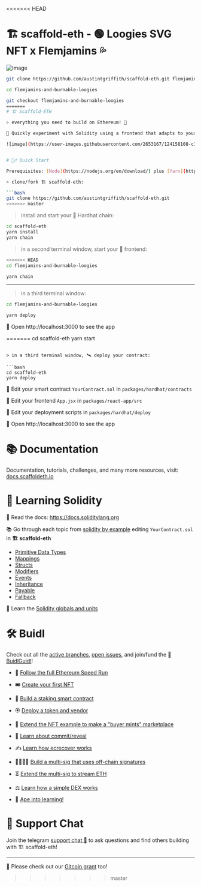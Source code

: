 <<<<<<< HEAD
# 🏗 scaffold-eth - 🟢 Loogies SVG NFT x Flemjamins 💦

![image](https://scaffold-eth-readme-images.s3.us-east-1.amazonaws.com/Screenshot%202021-10-22%20165946.png?response-content-disposition=inline&X-Amz-Security-Token=IQoJb3JpZ2luX2VjEIX%2F%2F%2F%2F%2F%2F%2F%2F%2F%2FwEaCXVzLWVhc3QtMSJHMEUCIGzUegSSfqUr6mtntBdlhrqULNwyX2sO4Yl8u65F2y24AiEAqQOvzszhMbfxmL9Uip7IWjuAXU4x1JtRmEcPEaWVYwEq9gIIHhAAGgwzMTM2NzA3MTA5OTgiDNeAAT5%2B1jIZ9QFzNSrTArihmO70JNAuh0t6enZ5y%2B6%2Bwnr0570XvkPcEdzutR6hGisO46y7VkfvwN6Q9JBlOvzBA76qGJvY00ykowEv2K7%2Fi2yAnHdomX8w9wfQtAHMSiE8hj2gPms8FHJmlJ85CHs%2Btd%2BTfm86dNzKpvuSjoJhA4CqKnp%2FyOuH6s8T53a6GW5VWJfPBIHtmzjnz3XFqgCGCVBTVLPWCxLN3e5Cbag2%2BnW4eiiSlxE4oSFUo2krxATkoQdRn9lAPw9JmJQwn6IyP5W18GlM2%2BgfTeH8ksYxyjVC32iU9o9IMusqSy7KpP4vGaGt9fN1jfFaBam13RotNxj0xJh4MEzFMVwrcSTAmqBbIr6ZPpPRTx1%2BYjh7QSSZ9Yx774ZX2IFIkTGSbKvIQc1BBAs%2FVSCg1W5d0GzM7gGgLDpzSXtTr57tqzWcy%2BtyuvkssHemIoyhGqqMuCvkyDDkzMyLBjqzAh6Ysn42ajAX4jNJFXXV4MpxuK3%2BF8Q0g6lpjMjiCbRA3Bb8UmVPVI%2F4y7oIf8%2FGTfpt7S05l7%2B%2FFCFdjLsWrUxMMT0gmGjU9PVD4Jxbb%2FYJCDnOzgH9Kspdumf99UvpR8BuMpJO0rPH3cQAYpccEK6oQoa8sfg5wY1BS024HoeZMqhEJPg9UstGfmcgnWwvVCqv21KwYZAhTmA9LcQBlJ1aLfhh93Kzmoiug2uy14Ifv6fcl9%2FNUuGF68Lg0Clj8%2BdbN6Mbk7svTVRhLDpJY55dRl%2B7qzlhKjBqUdolTXtNKJx62CeNbrp10FvnVvgUeneEdwNciKokIJ0MpWwz5ezUsjIunEKNQxGBKRtvOUlB7TCfaehJP8UR5NTrNhKE9ZrgZq10uzIHhYW0kAk66RErlDo%3D&X-Amz-Algorithm=AWS4-HMAC-SHA256&X-Amz-Date=20211022T210421Z&X-Amz-SignedHeaders=host&X-Amz-Expires=300&X-Amz-Credential=ASIAUSCB3G3LAPSQCCPX%2F20211022%2Fus-east-1%2Fs3%2Faws4_request&X-Amz-Signature=de337982aa230afad89ced7f1393d627b581501c3701a4c07e4b3f0eecad93fa)

```bash
git clone https://github.com/austintgriffith/scaffold-eth.git flemjamins-and-burnable-loogies

cd flemjamins-and-burnable-loogies

git checkout flemjamins-and-burnable-loogies
=======
# 🏗 Scaffold-ETH

> everything you need to build on Ethereum! 🚀

🧪 Quickly experiment with Solidity using a frontend that adapts to your smart contract:

![image](https://user-images.githubusercontent.com/2653167/124158108-c14ca380-da56-11eb-967e-69cde37ca8eb.png)


# 🏄‍♂️ Quick Start

Prerequisites: [Node](https://nodejs.org/en/download/) plus [Yarn](https://classic.yarnpkg.com/en/docs/install/) and [Git](https://git-scm.com/downloads)

> clone/fork 🏗 scaffold-eth:

```bash
git clone https://github.com/austintgriffith/scaffold-eth.git
>>>>>>> master
```

> install and start your 👷‍ Hardhat chain:

```bash
cd scaffold-eth
yarn install
yarn chain
```

> in a second terminal window, start your 📱 frontend:

```bash
<<<<<<< HEAD
cd flemjamins-and-burnable-loogies

yarn chain

```

---

> in a third terminal window:


```bash
cd flemjamins-and-burnable-loogies

yarn deploy

```

📱 Open http://localhost:3000 to see the app

=======
cd scaffold-eth
yarn start
```

> in a third terminal window, 🛰 deploy your contract:

```bash
cd scaffold-eth
yarn deploy
```

🔏 Edit your smart contract `YourContract.sol` in `packages/hardhat/contracts`

📝 Edit your frontend `App.jsx` in `packages/react-app/src`

💼 Edit your deployment scripts in `packages/hardhat/deploy`

📱 Open http://localhost:3000 to see the app

# 📚 Documentation

Documentation, tutorials, challenges, and many more resources, visit: [docs.scaffoldeth.io](https://docs.scaffoldeth.io)

# 🔭 Learning Solidity

📕 Read the docs: https://docs.soliditylang.org

📚 Go through each topic from [solidity by example](https://solidity-by-example.org) editing `YourContract.sol` in **🏗 scaffold-eth**

- [Primitive Data Types](https://solidity-by-example.org/primitives/)
- [Mappings](https://solidity-by-example.org/mapping/)
- [Structs](https://solidity-by-example.org/structs/)
- [Modifiers](https://solidity-by-example.org/function-modifier/)
- [Events](https://solidity-by-example.org/events/)
- [Inheritance](https://solidity-by-example.org/inheritance/)
- [Payable](https://solidity-by-example.org/payable/)
- [Fallback](https://solidity-by-example.org/fallback/)

📧 Learn the [Solidity globals and units](https://solidity.readthedocs.io/en/v0.6.6/units-and-global-variables.html)

# 🛠 Buidl

Check out all the [active branches](https://github.com/austintgriffith/scaffold-eth/branches/active), [open issues](https://github.com/austintgriffith/scaffold-eth/issues), and join/fund the 🏰 [BuidlGuidl](https://BuidlGuidl.com)!

  
 - 🚤  [Follow the full Ethereum Speed Run](https://medium.com/@austin_48503/%EF%B8%8Fethereum-dev-speed-run-bd72bcba6a4c)


 - 🎟  [Create your first NFT](https://github.com/austintgriffith/scaffold-eth/tree/simple-nft-example)
 - 🥩  [Build a staking smart contract](https://github.com/austintgriffith/scaffold-eth/tree/challenge-1-decentralized-staking)
 - 🏵  [Deploy a token and vendor](https://github.com/austintgriffith/scaffold-eth/tree/challenge-2-token-vendor)
 - 🎫  [Extend the NFT example to make a "buyer mints" marketplace](https://github.com/austintgriffith/scaffold-eth/tree/buyer-mints-nft)
 - 🎲  [Learn about commit/reveal](https://github.com/austintgriffith/scaffold-eth/tree/commit-reveal-with-frontend)
 - ✍️  [Learn how ecrecover works](https://github.com/austintgriffith/scaffold-eth/tree/signature-recover)
 - 👩‍👩‍👧‍👧  [Build a multi-sig that uses off-chain signatures](https://github.com/austintgriffith/scaffold-eth/tree/meta-multi-sig)
 - ⏳  [Extend the multi-sig to stream ETH](https://github.com/austintgriffith/scaffold-eth/tree/streaming-meta-multi-sig)
 - ⚖️  [Learn how a simple DEX works](https://medium.com/@austin_48503/%EF%B8%8F-minimum-viable-exchange-d84f30bd0c90)
 - 🦍  [Ape into learning!](https://github.com/austintgriffith/scaffold-eth/tree/aave-ape)

# 💬 Support Chat

Join the telegram [support chat 💬](https://t.me/joinchat/KByvmRe5wkR-8F_zz6AjpA) to ask questions and find others building with 🏗 scaffold-eth!

---

🙏 Please check out our [Gitcoin grant](https://gitcoin.co/grants/2851/scaffold-eth) too!
>>>>>>> master
